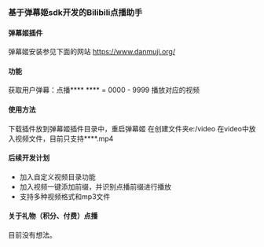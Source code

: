 ### 基于弹幕姬sdk开发的Bilibili点播助手
#### 弹幕姬插件
弹幕姬安装参见下面的网站
https://www.danmuji.org/

#### 功能
获取用户弹幕：点播****
**** = 0000 - 9999
播放对应的视频

#### 使用方法
下载插件放到弹幕姬插件目录中，重启弹幕姬
在创建文件夹e:/video
在video中放入视频文件，目前只支持****.mp4

#### 后续开发计划
+ 加入自定义视频目录功能
+ 加入视频一键添加前缀，并识别点播前缀进行播放
+ 支持多种视频格式和mp3文件

#### 关于礼物（积分、付费）点播 
目前没有想法。
